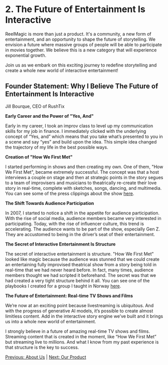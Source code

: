 # 2. The Future of Entertainment Is Interactive

ReelMagic is more than just a product. It's a community, a new form of entertainment, and an opportunity to shape the future of storytelling. We envision a future where massive groups of people will be able to participate in movies together. We believe this is a new category that will experience exponential growth.

Join us as we embark on this exciting journey to redefine storytelling and create a whole new world of interactive entertainment! 

## Founder Statement: Why I Believe The Future of Entertainment Is Interactive ##
Jill Bourque, CEO of RushTix

**Early Career and the Power of "Yes, And"**

Early in my career, I took an improv class to level up my communication skills for my job in finance. I immediately clicked with the underlying concept of “Yes, and” which means that you take what’s presented to you in a scene and say “yes” and build upon the idea. This simple idea changed the trajectory of my life in the best possible ways.

**Creation of "How We First Met"**

I started performing in shows and then creating my own. One of them, "How We First Met", became extremely successful. The concept was that a host interviews a couple on stage and then at strategic points in the story segues to a team of improvisers and musicians to theatrically re-create their love story in real-time, complete with sketches, songs, dancing, and multimedia. You can see some of the press clippings about the show [here](https://www.dropbox.com/s/cgdxqelieymjiss/combinepdf.pdf?dl=0).

**The Shift Towards Audience Participation**

In 2007, I started to notice a shift in the appetite for audience participation. With the rise of social media, audience members became very interested in participating. Today, with the rise of influencer culture, this trend is accelerating. The audience wants to be part of the show, especially Gen Z. They are accustomed to being in the driver’s seat of their entertainment.

**The Secret of Interactive Entertainment Is Structure**

The secret of interactive entertainment is structure. "How We First Met" looked like magic because the audience was stunned that we could create an entertaining fully improvised theatrical show from a story being told in real-time that we had never heard before. In fact, many times, audience members thought we had scripted it beforehand. The secret was that we had created a very tight structure behind it all. You can see one of the playbooks I created for a group I taught in Norway [here](https://www.dropbox.com/s/xca6qjtrl01tw1a/HWFM%20Player%20Handbook%20-%202013%20-%20Norway.pdf?dl=0).

**The Future of Entertainment: Real-time TV Shows and Films**

We’re now at an exciting point because livestreaming is ubiquitous. And with the progress of generative AI models, it’s possible to create almost limitless content. Add in the interactive story engine we’ve built and it brings us into a whole new world of entertainment.

I strongly believe in a future of amazing real-time TV shows and films. Streaming content that is created in the moment, like “How We First Met” but streaming live to millions. And what I know from my past experience is that structure is the key to success.







[Previous: About Us](https://github.com/rushtix/reelmagic/blob/main/docs/about.md) | [Next: Our Product](https://github.com/rushtix/reelmagic/blob/main/docs/product.md)


